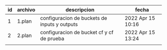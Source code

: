 | id  | archivo | descripcion                                  | fecha             |
| --- | ------- | -------------------------------------------- | ----------------- |
| 1   | 1.plan  | configuracion de buckets de inputs y outputs | 2022 Apr 15 10:16 |
| 2   | 2.plan  | configuracion de bucket cf y cf de prueba    | 2022 Apr 15 13:24 |
|     |         |                                              |                   |
